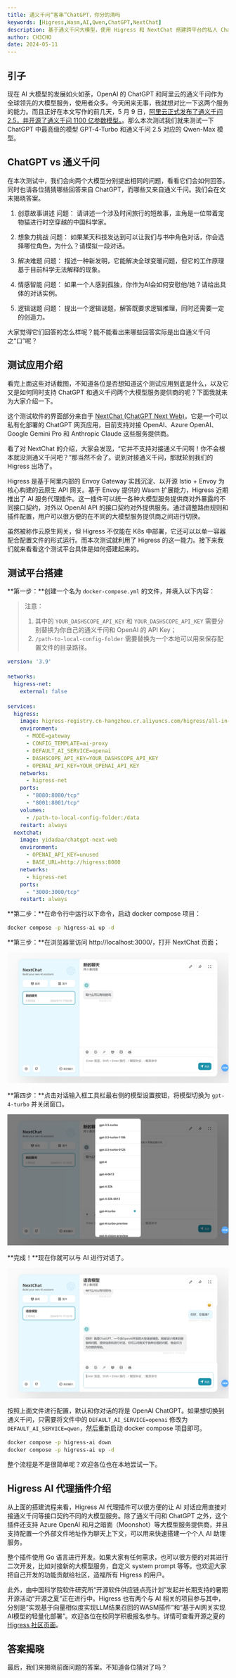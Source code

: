```yaml
---
title: 通义千问“客串”ChatGPT，你分的清吗
keywords: [Higress,Wasm,AI,Qwen,ChatGPT,NextChat]
description: 基于通义千问大模型，使用 Higress 和 NextChat 搭建跨平台的私人 ChatGPT 应用
author: CH3CHO
date: 2024-05-11
---
```


## 引子

现在 AI 大模型的发展如火如荼，OpenAI 的 ChatGPT 和阿里云的通义千问作为全球领先的大模型服务，使用者众多。今天闲来无事，我就想对比一下这两个服务的能力。而且正好在本文写作的前几天，5 月 9 日，[阿里云正式发布了通义千问 2.5，并开源了通义千问 1100 亿参数模型。](https://mp.weixin.qq.com/s/hU5YDkjiAsAYl8h2akl14Q)。那么本次测试我们就来测试一下 ChatGPT 中最高级的模型 GPT-4-Turbo 和通义千问 2.5 对应的 Qwen-Max 模型。

## ChatGPT vs 通义千问

在本次测试中，我们会向两个大模型分别提出相同的问题，看看它们会如何回答。同时也请各位猜猜哪些回答来自 ChatGPT，而哪些又来自通义千问。我们会在文末揭晓答案。

1. 创意故事讲述
问题：
请讲述一个涉及时间旅行的短故事，主角是一位带着宠物猫进行时空穿越的中国科学家。

2. 想象力挑战
问题：
如果某天科技发达到可以让我们与书中角色对话，你会选择哪位角色，为什么？请模拟一段对话。

3. 解决难题
问题：
描述一种新发明，它能解决全球变暖问题，但它的工作原理基于目前科学无法解释的现象。

4. 情感智能
问题：
如果一个人感到孤独，你作为AI会如何安慰他/她？请给出具体的对话实例。

5. 逻辑谜题
问题：
提出一个逻辑谜题，解答既要求逻辑推理，同时还需要一定的创造力。

<!-- ![qns-1](../../../static/img/blog/qwen-or-chatgpt/1.png)

![qns-2](../../../static/img/blog/qwen-or-chatgpt/2.png)

![qns-3](../../../static/img/blog/qwen-or-chatgpt/3.png)

![qns-4](../../../static/img/blog/qwen-or-chatgpt/4.png)

![qns-5](../../../static/img/blog/qwen-or-chatgpt/5.png)

![qns-6](../../../static/img/blog/qwen-or-chatgpt/6.png) -->

大家觉得它们回答的怎么样呢？能不能看出来哪些回答实际是出自通义千问之“口”呢？

## 测试应用介绍

看完上面这些对话截图，不知道各位是否想知道这个测试应用到底是什么，以及它又是如何同时支持 ChatGPT 和通义千问两个大模型服务提供商的呢？下面我就来为大家介绍一下。

这个测试软件的界面部分来自于 [NextChat (ChatGPT Next Web)](https://github.com/ChatGPTNextWeb/ChatGPT-Next-Web)。它是一个可以私有化部署的 ChatGPT 网页应用，目前支持对接 OpenAI、Azure OpenAI、Google Gemini Pro 和 Anthropic Claude 这些服务提供商。

看了对 NextChat 的介绍，大家会发现，“它并不支持对接通义千问啊！你不会根本就没测通义千问吧？”那当然不会了。说到对接通义千问，那就轮到我们的 Higress 出场了。

Higress 是基于阿里内部的 Envoy Gateway 实践沉淀、以开源 Istio + Envoy 为核心构建的云原生 API 网关。基于 Envoy 提供的 Wasm 扩展能力，Higress 近期推出了 AI 服务代理插件。这一插件可以统一各种大模型服务提供商对外暴露的不同接口契约，对外以 OpenAI API 的接口契约对外提供服务。通过调整路由规则和插件配置，用户可以很方便的在不同的大模型服务提供商之间进行切换。

虽然被称作云原生网关，但 Higress 不仅能在 K8s 中部署，它还可以以单一容器配合配置文件的形式运行。而本次测试就利用了 Higress 的这一能力。接下来我们就来看看这个测试平台具体是如何搭建起来的。

## 测试平台搭建

**第一步：**创建一个名为 `docker-compose.yml` 的文件，并填入以下内容：

> 注意：
> 1. 其中的 `YOUR_DASHSCOPE_API_KEY` 和 `YOUR_DASHSCOPE_API_KEY` 需要分别替换为你自己的通义千问和 OpenAI 的 API Key；
> 2. `/path-to-local-config-folder` 需要替换为一个本地可以用来保存配置文件的目录路径。

```yaml
version: '3.9'

networks:
  higress-net:
    external: false

services:
  higress:
    image: higress-registry.cn-hangzhou.cr.aliyuncs.com/higress/all-in-one:1.3.6
    environment:
      - MODE=gateway
      - CONFIG_TEMPLATE=ai-proxy
      - DEFAULT_AI_SERVICE=openai
      - DASHSCOPE_API_KEY=YOUR_DASHSCOPE_API_KEY
      - OPENAI_API_KEY=YOUR_OPENAI_API_KEY
    networks:
      - higress-net
    ports:
      - "8080:8080/tcp"
      - "8001:8001/tcp"
    volumes:
      - /path-to-local-config-folder:/data
    restart: always
  nextchat:
    image: yidadaa/chatgpt-next-web
    environment:
      - OPENAI_API_KEY=unused
      - BASE_URL=http://higress:8080
    networks:
      - higress-net
    ports:
      - "3000:3000/tcp"
    restart: always
```

**第二步：**在命令行中运行以下命令，启动 docker compose 项目：

```bash
docker compose -p higress-ai up -d
```

**第三步：**在浏览器里访问 http://localhost:3000/，打开 NextChat 页面；

![nextchat-homepage](../../../static/img/blog/qwen-or-chatgpt/nextchat-homepage.png)

**第四步：**点击对话输入框工具栏最右侧的模型设置按钮，将模型切换为 `gpt-4-turbo` 并关闭窗口。

![nextchat-model-setting](../../../static/img/blog/qwen-or-chatgpt/nextchat-model-setting.png)

**完成！**现在你就可以与 AI 进行对话了。

![nextchat-first-msg](../../../static/img/blog/qwen-or-chatgpt/nextchat-first-msg.png)

按照上面文件进行配置，默认和你对话的将是 OpenAI ChatGPT。如果想切换到通义千问，只需要将文件中的 `DEFAULT_AI_SERVICE=openai` 修改为 `DEFAULT_AI_SERVICE=qwen`，然后重新启动 docker compose 项目即可。

```bash
docker compose -p higress-ai down
docker compose -p higress-ai up -d
```

整个流程是不是很简单呢？欢迎各位也在本地尝试一下。

## Higress AI 代理插件介绍

从上面的搭建流程来看，Higress AI 代理插件可以很方便的让 AI 对话应用直接对接通义千问等接口契约不同的大模型服务。除了通义千问和 ChatGPT 之外，这个插件还支持 Azure OpenAI 和月之暗面（Moonshot）等大模型服务提供商，并且支持配置一个外部文件地址作为聊天上下文，可以用来快速搭建一个个人 AI 助理服务。

整个插件使用 Go 语言进行开发。如果大家有任何需求，也可以很方便的对其进行二次开发，比如对接新的大模型服务，自定义 system prompt 等等。也欢迎大家把自己开发的功能贡献给社区，造福所有 Higress 的用户。

此外，由中国科学院软件研究所“开源软件供应链点亮计划”发起并长期支持的暑期开源活动“开源之夏”正在进行中。Higress 也有两个与 AI 相关的项目参与其中，分别是“实现基于向量相似度实现LLM结果召回的WASM插件”和“基于AI网关实现AI模型的轻量化部署”。欢迎各位在校同学积极报名参与。详情可查看开源之夏的 [Higress 社区页面](https://summer-ospp.ac.cn/org/orgdetail/1f8ea42c-86c9-46b8-b1f5-344de5741ef0)。

## 答案揭晓

最后，我们来揭晓前面问题的答案。不知道各位猜对了吗？

<!-- ![qns-1m](../../../static/img/blog/qwen-or-chatgpt/1m.png)

![qns-2m](../../../static/img/blog/qwen-or-chatgpt/2m.png)

![qns-3m](../../../static/img/blog/qwen-or-chatgpt/3m.png)

![qns-4m](../../../static/img/blog/qwen-or-chatgpt/4m.png)

![qns-5m](../../../static/img/blog/qwen-or-chatgpt/5m.png)

![qns-6m](../../../static/img/blog/qwen-or-chatgpt/6m.png) -->